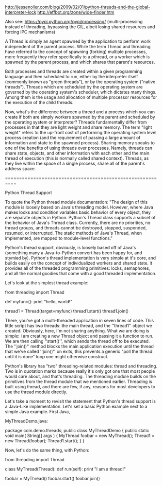 http://jessenoller.com/blog/2009/02/01/python-threads-and-the-global-interpreter-lock
http://effbot.org/zone/wide-finder.htm

Also see: https://pypi.python.org/pypi/processing/ (multi-processing instead of threading, bypassing the GIL, albeit losing shared resources and forcing IPC mechanisms)

A Thread is simply an agent spawned by the application to perform work independent of the parent process.
While the term Thread and threading have referred to the concept of spawning (forking) multiple processes,
more frequently they refer specifically to a pthread, or a worker which is spawned by the parent process,
and which shares that parent's resources.

Both processes and threads are created within a given programming language and then scheduled to run,
either by the interpreter itself (commonly known as "green threads"), or by the operating system ("native threads").
Threads which are scheduled by the operating system are governed by the operating system's scheduler, which dictates many things.
Among them is the usage and allocation of multiple processor resources for the execution of the child threads.

Now, what's the difference between a thread and a process which you can create if both are simply workers spawned by the parent
and scheduled by the operating system or interpreter? Threads fundamentally differ from processes in that they are light weight and share memory.
The term "light weight" refers to the up-front cost of performing the operating system level process creation
(and the requirement of passing a large amount of information and state to the spawned process).
Sharing memory speaks to one of the benefits of using threads over processes.
Namely, threads can share state, objects, and other information with each other and the main thread of execution (this is normally called shared context).
Threads, as they live within the space of a single process, share all of the parent's address space.

==========================================================

Python Thread Support

To quote the Python thread module documentation:
"The design of this module is loosely based on Java's threading model.
However, where Java makes locks and condition variables basic behavior of every object, they are separate objects in Python.
Python's Thread class supports a subset of the behavior of Java's Thread class. Currently, there are no priorities,
no thread groups, and threads cannot be destroyed, stopped, suspended, resumed, or interrupted.
The static methods of Java's Thread, when implemented, are mapped to module-level functions."

Python's thread support, obviously, is loosely based off of Java's (something many a Java-to-Python convert has been happy for, and stymied by).
Python's thread implementation is very simple at it's core, and builds easily on the concept of individualized workers and shared state.
It provides all of the threaded programming primitives: locks, semaphores, and all the normal goodies that come with a good threaded implementation.

Let's look at the simplest thread example:

from threading import Thread

def myfunc():
    print "hello, world!"

thread1 = Thread(target=myfunc)
thread1.start()
thread1.join()

There, you've got a multi-threaded application in seven lines of code.
This little script has two threads: the main thread, and the ''thread1'' object we created. Obviously, here, I'm not sharing anything.
What we are doing is simple: I am creating a new Thread object and passing it a function to run.
We are then calling ''start()'', which sends the thread off to be executed.
The ''join()'' method blocks the main application execution until the thread that we've called ''join()'' on exits,
this prevents a generic "poll the thread until it is done" loop one might otherwise construct.

Python's library has "two" threading-related modules: thread and threading.
Two is in quotation marks because really it's only got one that most people would care about, and that's threading.
The threading module builds on the primitives from the thread module that we mentioned earlier.
Threading is built using thread, and there are few, if any, reasons for most developers to use the thread module directly.

Let's take a moment to revisit the statement that Python's thread support is a Java-Like implementation.
Let's set a basic Python example next to a simple Java example. First Java,

MyThreadDemo.java:

package com.demo.threads;
public class MyThreadDemo {
    public static void main( String[] args ) {
        MyThread foobar = new MyThread();
        Thread1 = new Thread(foobar);
        Thread1.start();
    }
}

Now, let's do the same thing, with Python:

from threading import Thread

class MyThread(Thread):
    def run(self):
        print "I am a thread!"

foobar = MyThread()
foobar.start()
foobar.join()

